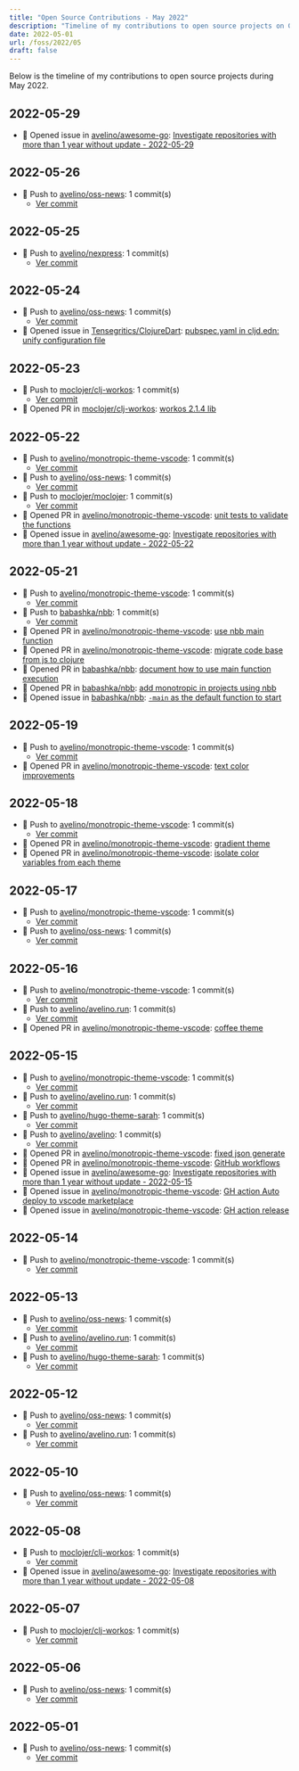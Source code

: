 ```yaml
---
title: "Open Source Contributions - May 2022"
description: "Timeline of my contributions to open source projects on GitHub during May 2022."
date: 2022-05-01
url: /foss/2022/05
draft: false
---
```


Below is the timeline of my contributions to open source projects during May 2022.

## 2022-05-29

- 🐛 Opened issue in [avelino/awesome-go](https://github.com/avelino/awesome-go): [Investigate repositories with more than 1 year without update - 2022-05-29](https://github.com/avelino/awesome-go/issues/4237)

## 2022-05-26

- 🔨 Push to [avelino/oss-news](https://github.com/avelino/oss-news): 1 commit(s)
  - [Ver commit](https://github.com/avelino?tab=overview&from=2022-05-01&to=2022-05-31)

## 2022-05-25

- 🔨 Push to [avelino/nexpress](https://github.com/avelino/nexpress): 1 commit(s)
  - [Ver commit](https://github.com/avelino?tab=overview&from=2022-05-01&to=2022-05-31)

## 2022-05-24

- 🔨 Push to [avelino/oss-news](https://github.com/avelino/oss-news): 1 commit(s)
  - [Ver commit](https://github.com/avelino?tab=overview&from=2022-05-01&to=2022-05-31)
- 🐛 Opened issue in [Tensegritics/ClojureDart](https://github.com/Tensegritics/ClojureDart): [pubspec.yaml in cljd.edn: unify configuration file](https://github.com/Tensegritics/ClojureDart/issues/90)

## 2022-05-23

- 🔨 Push to [moclojer/clj-workos](https://github.com/moclojer/clj-workos): 1 commit(s)
  - [Ver commit](https://github.com/avelino?tab=overview&from=2022-05-01&to=2022-05-31)
- 🔀 Opened PR in [moclojer/clj-workos](https://github.com/moclojer/clj-workos): [workos 2.1.4 lib](https://github.com/moclojer/clj-workos/pull/1)

## 2022-05-22

- 🔨 Push to [avelino/monotropic-theme-vscode](https://github.com/avelino/monotropic-theme-vscode): 1 commit(s)
  - [Ver commit](https://github.com/avelino?tab=overview&from=2022-05-01&to=2022-05-31)
- 🔨 Push to [avelino/oss-news](https://github.com/avelino/oss-news): 1 commit(s)
  - [Ver commit](https://github.com/avelino?tab=overview&from=2022-05-01&to=2022-05-31)
- 🔨 Push to [moclojer/moclojer](https://github.com/moclojer/moclojer): 1 commit(s)
  - [Ver commit](https://github.com/avelino?tab=overview&from=2022-05-01&to=2022-05-31)
- 🔀 Opened PR in [avelino/monotropic-theme-vscode](https://github.com/avelino/monotropic-theme-vscode): [unit tests to validate the functions](https://github.com/avelino/monotropic-theme-vscode/pull/15)
- 🐛 Opened issue in [avelino/awesome-go](https://github.com/avelino/awesome-go): [Investigate repositories with more than 1 year without update - 2022-05-22](https://github.com/avelino/awesome-go/issues/4230)

## 2022-05-21

- 🔨 Push to [avelino/monotropic-theme-vscode](https://github.com/avelino/monotropic-theme-vscode): 1 commit(s)
  - [Ver commit](https://github.com/avelino?tab=overview&from=2022-05-01&to=2022-05-31)
- 🔨 Push to [babashka/nbb](https://github.com/babashka/nbb): 1 commit(s)
  - [Ver commit](https://github.com/avelino?tab=overview&from=2022-05-01&to=2022-05-31)
- 🔀 Opened PR in [avelino/monotropic-theme-vscode](https://github.com/avelino/monotropic-theme-vscode): [use nbb main function](https://github.com/avelino/monotropic-theme-vscode/pull/14)
- 🔀 Opened PR in [avelino/monotropic-theme-vscode](https://github.com/avelino/monotropic-theme-vscode): [migrate code base from js to clojure](https://github.com/avelino/monotropic-theme-vscode/pull/12)
- 🔀 Opened PR in [babashka/nbb](https://github.com/babashka/nbb): [document how to use main function execution](https://github.com/babashka/nbb/pull/205)
- 🔀 Opened PR in [babashka/nbb](https://github.com/babashka/nbb): [add monotropic in projects using nbb](https://github.com/babashka/nbb/pull/204)
- 🐛 Opened issue in [babashka/nbb](https://github.com/babashka/nbb): [`-main` as the default function to start](https://github.com/babashka/nbb/issues/203)

## 2022-05-19

- 🔨 Push to [avelino/monotropic-theme-vscode](https://github.com/avelino/monotropic-theme-vscode): 1 commit(s)
  - [Ver commit](https://github.com/avelino?tab=overview&from=2022-05-01&to=2022-05-31)
- 🔀 Opened PR in [avelino/monotropic-theme-vscode](https://github.com/avelino/monotropic-theme-vscode): [text color improvements](https://github.com/avelino/monotropic-theme-vscode/pull/11)

## 2022-05-18

- 🔨 Push to [avelino/monotropic-theme-vscode](https://github.com/avelino/monotropic-theme-vscode): 1 commit(s)
  - [Ver commit](https://github.com/avelino?tab=overview&from=2022-05-01&to=2022-05-31)
- 🔀 Opened PR in [avelino/monotropic-theme-vscode](https://github.com/avelino/monotropic-theme-vscode): [gradient theme](https://github.com/avelino/monotropic-theme-vscode/pull/9)
- 🔀 Opened PR in [avelino/monotropic-theme-vscode](https://github.com/avelino/monotropic-theme-vscode): [isolate color variables from each theme](https://github.com/avelino/monotropic-theme-vscode/pull/8)

## 2022-05-17

- 🔨 Push to [avelino/monotropic-theme-vscode](https://github.com/avelino/monotropic-theme-vscode): 1 commit(s)
  - [Ver commit](https://github.com/avelino?tab=overview&from=2022-05-01&to=2022-05-31)
- 🔨 Push to [avelino/oss-news](https://github.com/avelino/oss-news): 1 commit(s)
  - [Ver commit](https://github.com/avelino?tab=overview&from=2022-05-01&to=2022-05-31)

## 2022-05-16

- 🔨 Push to [avelino/monotropic-theme-vscode](https://github.com/avelino/monotropic-theme-vscode): 1 commit(s)
  - [Ver commit](https://github.com/avelino?tab=overview&from=2022-05-01&to=2022-05-31)
- 🔨 Push to [avelino/avelino.run](https://github.com/avelino/avelino.run): 1 commit(s)
  - [Ver commit](https://github.com/avelino?tab=overview&from=2022-05-01&to=2022-05-31)
- 🔀 Opened PR in [avelino/monotropic-theme-vscode](https://github.com/avelino/monotropic-theme-vscode): [coffee theme](https://github.com/avelino/monotropic-theme-vscode/pull/6)

## 2022-05-15

- 🔨 Push to [avelino/monotropic-theme-vscode](https://github.com/avelino/monotropic-theme-vscode): 1 commit(s)
  - [Ver commit](https://github.com/avelino?tab=overview&from=2022-05-01&to=2022-05-31)
- 🔨 Push to [avelino/avelino.run](https://github.com/avelino/avelino.run): 1 commit(s)
  - [Ver commit](https://github.com/avelino?tab=overview&from=2022-05-01&to=2022-05-31)
- 🔨 Push to [avelino/hugo-theme-sarah](https://github.com/avelino/hugo-theme-sarah): 1 commit(s)
  - [Ver commit](https://github.com/avelino?tab=overview&from=2022-05-01&to=2022-05-31)
- 🔨 Push to [avelino/avelino](https://github.com/avelino/avelino): 1 commit(s)
  - [Ver commit](https://github.com/avelino?tab=overview&from=2022-05-01&to=2022-05-31)
- 🔀 Opened PR in [avelino/monotropic-theme-vscode](https://github.com/avelino/monotropic-theme-vscode): [fixed json generate](https://github.com/avelino/monotropic-theme-vscode/pull/4)
- 🔀 Opened PR in [avelino/monotropic-theme-vscode](https://github.com/avelino/monotropic-theme-vscode): [GitHub workflows](https://github.com/avelino/monotropic-theme-vscode/pull/3)
- 🐛 Opened issue in [avelino/awesome-go](https://github.com/avelino/awesome-go): [Investigate repositories with more than 1 year without update - 2022-05-15](https://github.com/avelino/awesome-go/issues/4225)
- 🐛 Opened issue in [avelino/monotropic-theme-vscode](https://github.com/avelino/monotropic-theme-vscode): [GH action Auto deploy to vscode marketplace ](https://github.com/avelino/monotropic-theme-vscode/issues/2)
- 🐛 Opened issue in [avelino/monotropic-theme-vscode](https://github.com/avelino/monotropic-theme-vscode): [GH action release](https://github.com/avelino/monotropic-theme-vscode/issues/1)

## 2022-05-14

- 🔨 Push to [avelino/monotropic-theme-vscode](https://github.com/avelino/monotropic-theme-vscode): 1 commit(s)
  - [Ver commit](https://github.com/avelino?tab=overview&from=2022-05-01&to=2022-05-31)

## 2022-05-13

- 🔨 Push to [avelino/oss-news](https://github.com/avelino/oss-news): 1 commit(s)
  - [Ver commit](https://github.com/avelino?tab=overview&from=2022-05-01&to=2022-05-31)
- 🔨 Push to [avelino/avelino.run](https://github.com/avelino/avelino.run): 1 commit(s)
  - [Ver commit](https://github.com/avelino?tab=overview&from=2022-05-01&to=2022-05-31)
- 🔨 Push to [avelino/hugo-theme-sarah](https://github.com/avelino/hugo-theme-sarah): 1 commit(s)
  - [Ver commit](https://github.com/avelino?tab=overview&from=2022-05-01&to=2022-05-31)

## 2022-05-12

- 🔨 Push to [avelino/oss-news](https://github.com/avelino/oss-news): 1 commit(s)
  - [Ver commit](https://github.com/avelino?tab=overview&from=2022-05-01&to=2022-05-31)
- 🔨 Push to [avelino/avelino.run](https://github.com/avelino/avelino.run): 1 commit(s)
  - [Ver commit](https://github.com/avelino?tab=overview&from=2022-05-01&to=2022-05-31)

## 2022-05-10

- 🔨 Push to [avelino/oss-news](https://github.com/avelino/oss-news): 1 commit(s)
  - [Ver commit](https://github.com/avelino?tab=overview&from=2022-05-01&to=2022-05-31)

## 2022-05-08

- 🔨 Push to [moclojer/clj-workos](https://github.com/moclojer/clj-workos): 1 commit(s)
  - [Ver commit](https://github.com/avelino?tab=overview&from=2022-05-01&to=2022-05-31)
- 🐛 Opened issue in [avelino/awesome-go](https://github.com/avelino/awesome-go): [Investigate repositories with more than 1 year without update - 2022-05-08](https://github.com/avelino/awesome-go/issues/4214)

## 2022-05-07

- 🔨 Push to [moclojer/clj-workos](https://github.com/moclojer/clj-workos): 1 commit(s)
  - [Ver commit](https://github.com/avelino?tab=overview&from=2022-05-01&to=2022-05-31)

## 2022-05-06

- 🔨 Push to [avelino/oss-news](https://github.com/avelino/oss-news): 1 commit(s)
  - [Ver commit](https://github.com/avelino?tab=overview&from=2022-05-01&to=2022-05-31)

## 2022-05-01

- 🔨 Push to [avelino/oss-news](https://github.com/avelino/oss-news): 1 commit(s)
  - [Ver commit](https://github.com/avelino?tab=overview&from=2022-05-01&to=2022-05-31)

